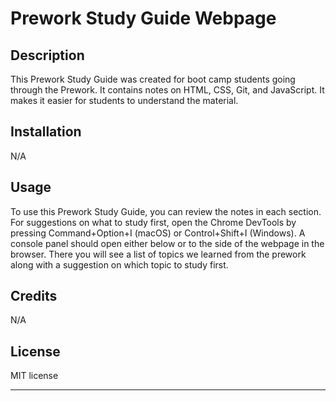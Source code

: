 # Prework Study Guide Webpage

## Description

This Prework Study Guide was created for boot camp students going through the Prework. It contains notes on HTML, CSS, Git, and JavaScript. It makes it easier for students to understand the material.

## Installation

N/A

## Usage

To use this Prework Study Guide, you can review the notes in each section. For suggestions on what to study first, open the Chrome DevTools by pressing Command+Option+I (macOS) or Control+Shift+I (Windows). A console panel should open either below or to the side of the webpage in the browser. There you will see a list of topics we learned from the prework along with a suggestion on which topic to study first.

## Credits

N/A

## License

MIT license

---

